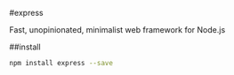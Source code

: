 #express

Fast, unopinionated, minimalist web framework for Node.js

##install
```bash
npm install express --save
```
